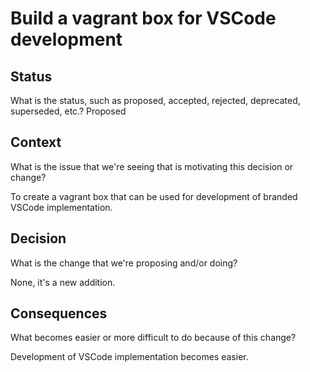 # Build a vagrant box for VSCode development

## Status

What is the status, such as proposed, accepted, rejected, deprecated, superseded, etc.?
Proposed

## Context

What is the issue that we're seeing that is motivating this decision or change?

To create a vagrant box that can be used for development of branded VSCode implementation.

## Decision

What is the change that we're proposing and/or doing?

None, it's a new addition.

## Consequences

What becomes easier or more difficult to do because of this change?

Development of VSCode implementation becomes easier.
